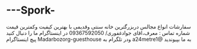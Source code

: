 # ---Spork-
سفارشات انواع مجالس دربزرگترین خانه سنتی وقدیمی با بهترین کیفیت وکمترین قیمت شماره تماس : معرف،اقای جوادغفوری/ 09367592050       در اینستاگرام ما را دنبال کنید پیچ اینستاگرام       Madarbozorg-guesthouse      ودر تلگرام به     a24metre1@  به ما بپیوندید 

